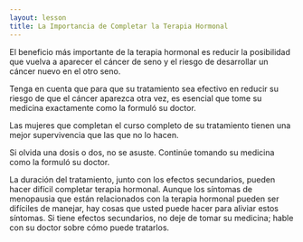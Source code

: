 ```yaml
---
layout: lesson
title: La Importancia de Completar la Terapia Hormonal
---
```


El beneficio más importante de la terapia hormonal es reducir la posibilidad que vuelva a aparecer el cáncer de seno y el riesgo de desarrollar un cáncer nuevo en el otro seno.

Tenga en cuenta que para que su tratamiento sea efectivo en reducir su riesgo de que el cáncer aparezca otra vez, es esencial que tome su medicina exactamente como la formuló su doctor.

Las mujeres que completan el curso completo de su tratamiento tienen una mejor supervivencia que las que no lo hacen. 

Si olvida una dosis o dos, no se asuste. Continúe tomando su medicina como la formuló su doctor. 

La duración del tratamiento, junto con los efectos secundarios, pueden hacer difícil completar terapia hormonal. Aunque los síntomas de menopausia que están relacionados con la terapia hormonal pueden ser difíciles de manejar, hay cosas que usted puede hacer para aliviar estos síntomas. Si tiene efectos secundarios, no deje de tomar su medicina; hable con su doctor sobre cómo puede tratarlos.

